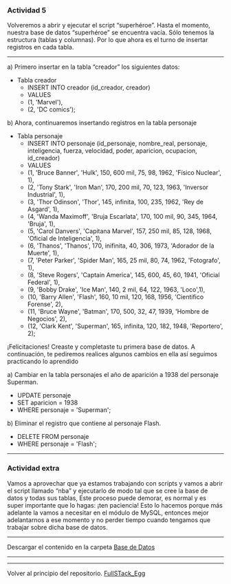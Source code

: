 ### Actividad 5

Volveremos a abrir y ejecutar el script “superhéroe”.
Hasta el momento, nuestra base de datos “superhéroe” se encuentra vacía. Sólo tenemos la
estructura (tablas y columnas). Por lo que ahora es el turno de insertar registros en cada tabla. 

---

 a) Primero insertar en la tabla “creador” los siguientes datos:
- Tabla creador
   - INSERT INTO creador (id_creador, creador)
   - VALUES
   - (1, 'Marvel'),
   - (2, 'DC comics');

 b) Ahora, continuaremos insertando registros en la tabla personaje
- Tabla personaje
  - INSERT INTO personaje (id_personaje, nombre_real, personaje, inteligencia, fuerza, velocidad, poder, aparicion, ocupacion, id_creador)
  - VALUES
   - (1, 'Bruce Banner', 'Hulk', 150, 600 mil, 75, 98, 1962, 'Físico Nuclear', 1),
   - (2, 'Tony Stark', 'Iron Man', 170, 200 mil, 70, 123, 1963, 'Inversor Industrial', 1),
   - (3, 'Thor Odinson', 'Thor', 145, infinita, 100, 235, 1962, 'Rey de Asgard', 1),
   - (4, 'Wanda Maximoff', 'Bruja Escarlata', 170, 100 mil, 90, 345, 1964, 'Bruja', 1),
   - (5, 'Carol Danvers', 'Capitana Marvel', 157, 250 mil, 85, 128, 1968, 'Oficial de Inteligencia', 1),
   - (6, 'Thanos', 'Thanos', 170, inifinita, 40, 306, 1973, 'Adorador de la Muerte', 1),
   - (7, 'Peter Parker', 'Spider Man', 165, 25 mil, 80, 74, 1962, 'Fotografo', 1),
   - (8, 'Steve Rogers', 'Captain America', 145, 600, 45, 60, 1941, 'Oficial Federal', 1),
   - (9, 'Bobby Drake', 'Ice Man', 140, 2 mil, 64, 122, 1963, 'Loco',1),
   - (10, 'Barry Allen', 'Flash', 160, 10 mil, 120, 168, 1956, 'Cientifico Forense', 2),
   - (11, 'Bruce Wayne', 'Batman', 170, 500, 32, 47, 1939, 'Hombre de Negocios', 2),
   - (12, 'Clark Kent', 'Superman', 165, infinita, 120, 182, 1948, 'Reportero', 2);

¡Felicitaciones! Creaste y completaste tu primera base de datos. A continuación, te pediremos
realices algunos cambios en ella así seguimos practicando lo aprendido

 a) Cambiar en la tabla personajes el año de aparición a 1938 del personaje Superman.
 - UPDATE personaje
 - SET aparicion = 1938
 - WHERE personaje = 'Superman';


 b) Eliminar el registro que contiene al personaje Flash.
 - DELETE FROM personaje
 - WHERE personaje = 'Flash';

---

### Actividad extra
Vamos a aprovechar que ya estamos trabajando con scripts y vamos a abrir el script llamado
“nba” y ejecutarlo de modo tal que se cree la base de datos y todas sus tablas, Este proceso
puede demorar, es normal y es super importante que lo hagas: ¡ten paciencia!
Esto lo hacemos porque más adelante la vamos a necesitar en el módulo de MySQL, entonces
mejor adelantarnos a ese momento y no perder tiempo cuando tengamos que trabajar sobre
dicha base de datos.

---

Descargar el contenido en la carpeta 
[Base de Datos](https://github.com/megagringa/FullStack_Egg_Curso/tree/main/BD-Descargas)

---

---

Volver al principio del repositorio. [FullSTack_Egg](https://github.com/megagringa/FullStack_Egg_Curso)